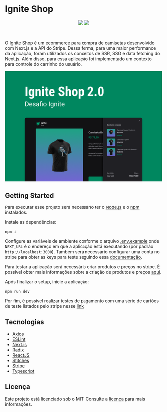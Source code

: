 # Ignite Shop

<p align="center">
  <img src="https://img.shields.io/badge/developer-jfilipedias-blue">
  <img src="https://img.shields.io/github/license/jfilipedias/ignite-shop">
</p>
<br>

O Ignite Shop é um ecommerce para compra de camisetas desenvolvido com Next.js e a API do Stripe. Dessa forma, para uma maior performance da aplicação, foram utilizados os conceitos de SSR, SSG e data fetching do Next.js. Além disso, para essa aplicação foi implementado um contexto para controle do carrinho do usuário.

<div align="center">
  <img alt="Image apresentando a interface do projeto ignite shop" title="Ignite Shop" src="./docs/cover.png" />
</div>

## Getting Started

Para executar esse projeto será necessário ter o [Node.js](https://nodejs.org/) e o [npm](https://npmjs.com/) instalados.

Instale as dependências:

```shell
npm i
```

Configure as variáveis de ambiente conforme o arquivo [.env.example](.env.example) onde `NEXT_URL` é o endereço em que a aplicação está executando (por padrão `http://localhost:3000`). Também será necessário configurar uma conta no stripe para obter as keys para teste seguindo essa [documentação](https://stripe.com/docs/keys).

Para testar a aplicação será necessário criar produtos e preços no stripe. É possível obter mais informações sobre a criação de produtos e preços [aqui](https://stripe.com/docs/products-prices/getting-started#create-products-prices).

Após finalizar o setup, inicie a aplicação:

```shell
npm run dev
```

Por fim, é possível realizar testes de pagamento com uma série de cartões de teste listados pelo stripe nesse [link](https://stripe.com/docs/testing).

## Tecnologias

- [Axios](https://axios-http.com)
- [ESLint](https://eslint.org/)
- [Next.js](https://nextjs.org/)
- [Radix](https://radix-ui.com/)
- [ReactJS](https://reactjs.org/)
- [Stitches](https://stitches.dev/)
- [Stripe](https://stripe.com/)
- [Typescript](https://typescriptlang.org/)

## Licença

Este projeto está licenciado sob o MIT. Consulte a [licença](LICENSE) para mais informações.
